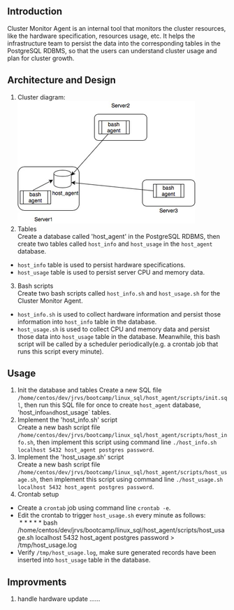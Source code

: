 ## Introduction
Cluster Monitor Agent is an internal tool that monitors the cluster resources, like the hardware specification, resources usage, etc. It helps the infrastructure team to persist the data into the corresponding tables in the PostgreSQL RDBMS, so that the users can understand cluster usage and plan for cluster growth.

## Architecture and Design
1) Cluster diagram:  
![image](https://github.com/zhenzhangca/Linux_Usage_Agent/blob/master/img-folder/Untitled%20Diagram.jpg)  
2) Tables  
Create a database called 'host_agent' in the PostgreSQL RDBMS, then create two tables called `host_info` and `host_usage` in the `host_agent` database.   
- `host_info` table is used to persist hardware specifications.  
- `host_usage` table is used to persist server CPU and memory data.
3) Bash scripts  
Create two bash scripts called `host_info.sh` and `host_usage.sh` for the Cluster Monitor Agent.  
- `host_info.sh` is used to collect hardware information and persist those information into `host_info` table in the database.   
- `host_usage.sh` is used to collect CPU and memory data and persist those data into `host_usage` table in the database. Meanwhile, this bash script will be called by a scheduler periodically(e.g. a crontab job that runs this script every minute).

## Usage
1) Init the database and tables
Create a new SQL file `/home/centos/dev/jrvs/bootcamp/linux_sql/host_agent/scripts/init.sql`, then run this SQL file for once to create `host_agent` database, 'host_info` and `host_usage` tables.
2) Implement the 'host_info.sh' script  
Create a new bash script file `/home/centos/dev/jrvs/bootcamp/linux_sql/host_agent/scripts/host_info.sh`, then implement this script using command line `./host_info.sh localhost 5432 host_agent postgres password`.
3) Implement the 'host_usage.sh' script  
Create a new bash script file `/home/centos/dev/jrvs/bootcamp/linux_sql/host_agent/scripts/host_usage.sh`, then implement this script using command line `./host_usage.sh localhost 5432 host_agent postgres password`.
4) Crontab setup  
- Create a `crontab` job using command line `crontab -e`.  
- Edit the crontab to trigger `host_usage.sh` every minute as follows:   
&nbsp;* * * * * bash  
/home/centos/dev/jrvs/bootcamp/linux_sql/host_agent/scripts/host_usage.sh localhost 5432 host_agent postgres password > /tmp/host_usage.log  
- Verify `/tmp/host_usage.log`, make sure generated records have been inserted into `host_usage` table in the database. 

## Improvments
1) handle hardware update
......
